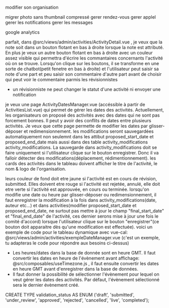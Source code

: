 modifier son organisation

migrer photo sans thumbnail compressé
gerer rendez-vous
gerer applel
gerer les notifications
gerer les messages

google analytics

parfait, dans @src/views/admin/activities/ActivityDetail.vue , je veux que la note soit dans un bouton flotant en bas à droite lorsque la note est attributé.
En plus je veux un autre bouton flotant en bas à droite avec un couleur assez visible qui permettra d'écrire les commantaires concernants l'activité où  on se trouve.
Lorsqu'on clique sur les boutons, il se transforme en une sorte de chatbot(petit fenetre en bas à droite) et l'utilisateur peut saisir sa note d'une part et peu saisir son commentaire d'autre part avant de choisir qui peut voir le commentaire parmis les révisionnistes


- un révisionniste ne peut changer le statut d'une activité ni envoyer une notification


je veux une page ActivityDatesManager.vue (accéssible à partir de ActivitiesList.vue) qui permet de gérer les dates des activités.
Actuellement, les organisateurs on proposé des activités avec des dates qui ne sont pas forcement bonnes. Il peut y avoir des conflits de dates entre plusieurs activités.
Je veux que cette page  permette de modifier les dates par glisser-déposer et redimensionnement. les modifications seront sauvegardées automatiquement non seulemnt dans les attibut proposed_start_date et proposed_end_date  mais aussi dans des table activity_modifications activity_modifications. La sauvegarde dans activity_modifications doit se faire uniquement si l'utilisateur clique sur le bouton enregistrer. Donc il va falloir détecter des modifications(déplacement, rédimentionnement).
les cards des activités dans le tableau doivent afficher le titre de l'activité, le nom & logo de l'organisation.

 leurs couleur de fond doit etre jaune si l'activité est en cours de révision, submitted. Elles doivent etre rouge si l'activité est rejetée, annulé, elle doit etre verte si l'activité est approuvée, en cours ou terminée.
lorsqu'on modifie une date ou heure par glisser-déposer ou redimensionnement, il faut enregistrer la modification à la fois dans activity_modifications(date, auteur etc...) et dans activities(modifier proposed_start_date et proposed_end_date, ne surtout pas  mettre à jour le champ "final_start_date" et "final_end_date" de l'activité, ces dernier serons mise à jour une fois le comité d'accord) lorsque l'utilisateur clique sur le bouton "enregistrer"(ce bouton doit apparaitre dès qu'une modification est effectuée).
voici un exemple de code pour le tableau dynamique avec vue-cal: @src/views/admin/activities/exempleDateManager.vue (c'est un exemple, tu adapteras le code pour répondre aux besoins ci-dessus)

- Les heures/dates dans la base de donnée sont en heure GMT. Il faut convertir les dates en heure de l'évènement avant affichage: @src/composables/useTimezone.js , il faut ensuite convertir les dates en heure GMT avant d'enregistrer dans la base de données.
- Il faut donner la possibilité de sélectionner l'évènement pour lequel on veut gérer les dates des activités. Par défaut, l'évènement sélectionné sera le dernier évènement créé.

CREATE TYPE validation_status AS ENUM ('draft', 'submitted', 'under_review', 'approved', 'rejected', 'cancelled', 'live', 'completed');


